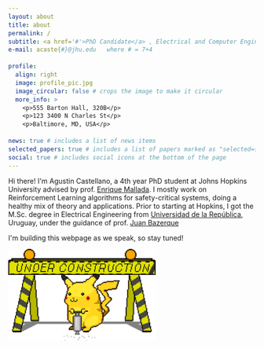 ```yaml
---
layout: about
title: about
permalink: /
subtitle: <a href='#'>PhD Candidate</a> , Electrical and Computer Engineering, Johns Hopkins University
e-mail: acaste{#}@jhu.edu   where # = 7+4

profile:
  align: right
  image: profile_pic.jpg
  image_circular: false # crops the image to make it circular
  more_info: >
    <p>555 Barton Hall, 320B</p>
    <p>123 3400 N Charles St</p>
    <p>Baltimore, MD, USA</p>

news: true # includes a list of news items
selected_papers: true # includes a list of papers marked as "selected={true}"
social: true # includes social icons at the bottom of the page
---
```


Hi there! I'm Agustin Castellano, a 4th year PhD student at Johns Hopkins University advised by prof. [Enrique Mallada](https://mallada.ece.jhu.edu). I mostly work on Reinforcement Learning algorithms for safety-critical systems, doing a healthy mix of theory and applications.
Prior to starting at Hopkins, I got the M.Sc. degree in Electrical Engineering from [Universidad de la República](https://www.fing.edu.uy), Uruguay, under the guidance of prof. [Juan Bazerque](https://www.engineering.pitt.edu/people/faculty/juan-bazerque-giusto/)

I'm building this webpage as we speak, so stay tuned!

<img src="../assets/img/pikachu_under_construction.gif" alt="Under construction" width="300" height="auto">
